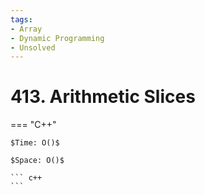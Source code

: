 ```yaml
---
tags:
- Array
- Dynamic Programming
- Unsolved
---
```



# 413. Arithmetic Slices

=== "C++"

    $Time: O()$

    $Space: O()$

    ``` c++
    ```